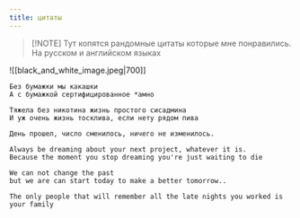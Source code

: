 ```yaml
---
title: цитаты
---
```

> [!NOTE] Тут копятся рандомные цитаты которые мне понравились. На русском и английском языках


![[black_and_white_image.jpeg|700]]

```
Без бумажки мы какашки
А с бумажкой сертифицированное *амно
```

```
Тяжела без никотина жизнь простого сисадмина
И уж очень жизнь тосклива, если нету рядом пива
```

```
День прошел, число сменилось, ничего не изменилось.
```

```
Always be dreaming about your next project, whatever it is. 
Because the moment you stop dreaming you're just waiting to die
```

```
We can not change the past 
but we are can start today to make a better tomorrow..
```

```
The only people that will remember all the late nights you worked is your family
```
